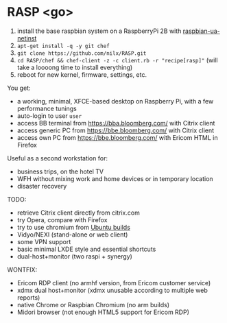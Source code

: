 # RASP \<go>

1. install the base raspbian system on a RaspberryPi 2B with [raspbian-ua-netinst](https://github.com/debian-pi/raspbian-ua-netinst)
2. `apt-get install -q -y git chef`
3. `git clone https://github.com/nilx/RASP.git`
4. `cd RASP/chef && chef-client -z -c client.rb -r "recipe[rasp]"`
   (will take a loooong time to install everything)
5. reboot for new kernel, firmware, settings, etc.

You get:
* a working, minimal, XFCE-based desktop on Raspberry Pi, with a few performance tunings
* auto-login to user `user`
* access BB terminal from <https://bba.bloomberg.com/> with Citrix client
* access generic PC from <https://bbe.bloomberg.com/> with Citrix client
* access own PC from <https://bbe.bloomberg.com/> with Ericom HTML in Firefox

Useful as a second workstation for:
* business trips, on the hotel TV
* WFH without mixing work and home devices or in temporary location
* disaster recovery

TODO:
* retrieve Citrix client directly from citrix.com
* try Opera, compare with Firefox
* try to use chromium from [Ubuntu builds](http://packages.ubuntu.com/search?keywords=chromium)
* Vidyo/NEXI (stand-alone or web client)
* some VPN support
* basic minimal LXDE style and essential shortcuts
* dual-host+monitor (two raspi + synergy)

WONTFIX:
* Ericom RDP client (no armhf version, from Ericom customer service)
* xdmx dual host+monitor (xdmx unusable according to multiple web reports)
* native Chrome or Raspbian Chromium (no arm builds)
* Midori browser (not enough HTML5 support for Ericom RDP)

